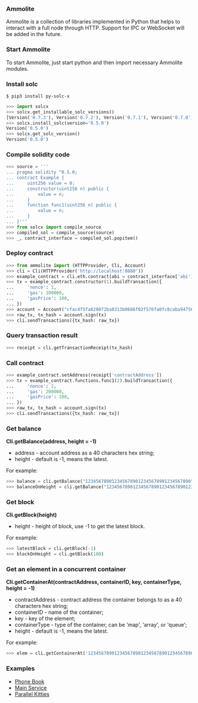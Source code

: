 ### Ammolite
Ammolite is a collection of libraries implemented in Python that helps to interact with a full node through HTTP. Support for IPC or WebSocket will be added in the future.

### Start Ammolite
To start Ammolite, just start python and then import necessary Ammolite modules.

### Install solc

```Shell
$ pip3 install py-solc-x
```

```Python
>>> import solcx
>>> solcx.get_installable_solc_versions()
[Version('0.7.3'), Version('0.7.2'), Version('0.7.1'), Version('0.7.0'), Version('0.6.12'), Version('0.6.11'), Version('0.6.10'), Version('0.6.9'), Version('0.6.8'), Version('0.6.7'), Version('0.6.6'), Version('0.6.5'), Version('0.6.4'), Version('0.6.3'), Version('0.6.2'), Version('0.6.1'), Version('0.6.0'), Version('0.5.17'), Version('0.5.16'), Version('0.5.15'), Version('0.5.14'), Version('0.5.13'), Version('0.5.12'), Version('0.5.11'), Version('0.5.10'), Version('0.5.9'), Version('0.5.8'), Version('0.5.7'), Version('0.5.6'), Version('0.5.5'), Version('0.5.4'), Version('0.5.3'), Version('0.5.2'), Version('0.5.1'), Version('0.5.0'), Version('0.4.26'), Version('0.4.25'), Version('0.4.24'), Version('0.4.23'), Version('0.4.22'), Version('0.4.21'), Version('0.4.20'), Version('0.4.19'), Version('0.4.18'), Version('0.4.17'), Version('0.4.16'), Version('0.4.15'), Version('0.4.14'), Version('0.4.13'), Version('0.4.12'), Version('0.4.11')]
>>> solcx.install_solc(version='0.5.0')
Version('0.5.0')
>>> solcx.get_solc_version()
Version('0.5.0')
```

### Compile solidity code

```Python
>>> source = '''
... pragma solidity ^0.5.0;
... contract Example {
...     uint256 value = 0;
...     constructor(uint256 n) public {
...         value = n;
...     }
...     function func1(uint256 n) public {
...         value = n;
...     }
... }'''
>>> from solcx import compile_source
>>> compiled_sol = compile_source(source)
>>> _, contract_interface = compiled_sol.popitem()
```

### Deploy contract

```Python
>>> from ammolite import (HTTPProvider, Cli, Account)
>>> cli = Cli(HTTPProvider('http://localhost:8080'))
>>> example_contract = cli.eth.contract(abi = contract_interface['abi'], bytecode = contract_interface['bin'])
>>> tx = example_contract.constructor(1).buildTransaction({
...     'nonce': 1,
...     'gas': 100000,
...     'gasPrice': 100,
... })
>>> account = Account("cfac4f5fa828072ba8313b0686f02f576fa0fc8caba947569429e88968577865")
>>> raw_tx, tx_hash = account.sign(tx)
>>> cli.sendTransactions({tx_hash: raw_tx})
```

### Query transaction result

```Python
>>> receipt = cli.getTransactionReceipt(tx_hash)
```

### Call contract

```Python
>>> example_contract.setAddress(receipt['contractAddress'])
>>> tx = example_contract.functions.func1(2).buildTransaction({
...     'nonce': 2,
...     'gas': 200000,
...     'gasPrice': 100,
... })
>>> raw_tx, tx_hash = account.sign(tx)
>>> cli.sendTransactions({tx_hash: raw_tx})
```

### Get balance

**Cli.getBalance(address, height = -1)**

* address - account address as a 40 characters hex string;
* height - default is -1, means the latest.

For example: 

```Python
>>> balance = cli.getBalance("1234567890123456789012345678901234567890")
>>> balanceOnHeight = cli.getBalance("1234567890123456789012345678901234567890", height = 100)
```

### Get block

**Cli.getBlock(height)**

* height - height of block, use -1 to get the latest block.

For example:

```Python
>>> latestBlock = cli.getBlock(-1)
>>> blockOnHeight = cli.getBlock(100)
```

### Get an element in a concurrent container

**Cli.getContainerAt(contractAddress, containerID, key, containerType, height = -1)**

* contractAddress - contract address the container belongs to as a 40 characters hex string;
* containerID - name of the container;
* key - key of the element;
* containerType - type of the container, can be 'map', 'array', or 'queue';
* height - default is -1, means the latest.

For example:

```Python
>>> elem = cli.getContainerAt('1234567890123456789012345678901234567890', 'arrayid', '1', 'array', height = 1)
```

### Examples

* [Phone Book](https://github.com/arcology-network/ammolite/tree/master/examples/phone_book)
* [Main Service](https://github.com/arcology-network/ammolite/tree/master/examples/main_service)
* [Parallel Kitties](https://github.com/arcology-network/ammolite/tree/master/examples/parallel_kitties)
